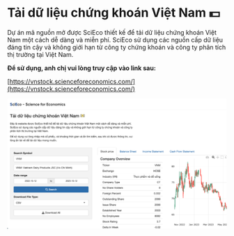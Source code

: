 # Tải dữ liệu chứng khoán Việt Nam 💵

Dự án mã nguồn mở được SciEco thiết kế để tải dữ liệu chứng khoán Việt Nam một cách dễ dàng và miễn phí. SciEco sử dụng các nguồn cấp dữ liệu đáng tin cậy và không giới hạn từ công ty chứng khoán và công ty phân tích thị trường tại Việt Nam.

**Để sử dụng, anh chị vui lòng truy cập vào link sau:**

[https://vnstock.scienceforeconomics.com/](https://vnstock.scienceforeconomics.com/)

![](app/static/preview.png)